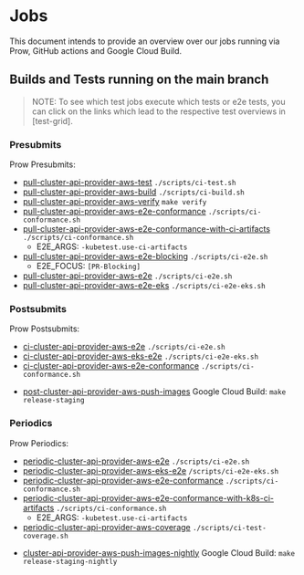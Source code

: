 # Jobs

This document intends to provide an overview over our jobs running via Prow, GitHub actions and Google Cloud Build.

## Builds and Tests running on the main branch

> NOTE: To see which test jobs execute which tests or e2e tests, you can click on the links which lead to the respective test overviews in [test-grid].

### Presubmits

Prow Presubmits:

* [pull-cluster-api-provider-aws-test] `./scripts/ci-test.sh`
* [pull-cluster-api-provider-aws-build] `./scripts/ci-build.sh`
* [pull-cluster-api-provider-aws-verify] `make verify`
* [pull-cluster-api-provider-aws-e2e-conformance] `./scripts/ci-conformance.sh`
* [pull-cluster-api-provider-aws-e2e-conformance-with-ci-artifacts] `./scripts/ci-conformance.sh`
  * E2E_ARGS: `-kubetest.use-ci-artifacts`
* [pull-cluster-api-provider-aws-e2e-blocking] `./scripts/ci-e2e.sh`
  * E2E_FOCUS: `[PR-Blocking]`
* [pull-cluster-api-provider-aws-e2e] `./scripts/ci-e2e.sh`
* [pull-cluster-api-provider-aws-e2e-eks] `./scripts/ci-e2e-eks.sh`

[pull-cluster-api-provider-aws-e2e-eks]: https://testgrid.k8s.io/sig-cluster-lifecycle-cluster-api-provider-aws#pr-e2e-eks-main&show-stale-tests=
[pull-cluster-api-provider-aws-e2e]: https://testgrid.k8s.io/sig-cluster-lifecycle-cluster-api-provider-aws#pr-e2e-main&show-stale-tests=
[pull-cluster-api-provider-aws-e2e-blocking]: https://testgrid.k8s.io/sig-cluster-lifecycle-cluster-api-provider-aws#pr-quick-e2e-main&show-stale-tests=
[pull-cluster-api-provider-aws-e2e-conformance-with-ci-artifacts]: https://testgrid.k8s.io/sig-cluster-lifecycle-cluster-api-provider-aws#pr-conformance-main-k8s-main&show-stale-tests=
[pull-cluster-api-provider-aws-e2e-conformance]: https://testgrid.k8s.io/sig-cluster-lifecycle-cluster-api-provider-aws#pr-conformance&show-stale-tests=
[pull-cluster-api-provider-aws-verify]: https://testgrid.k8s.io/sig-cluster-lifecycle-cluster-api-provider-aws#pr-verify&show-stale-tests=
[pull-cluster-api-provider-aws-test]: https://testgrid.k8s.io/sig-cluster-lifecycle-cluster-api-provider-aws#pr-test&show-stale-tests=
[pull-cluster-api-provider-aws-build]: https://testgrid.k8s.io/sig-cluster-lifecycle-cluster-api-provider-aws#pr-build&show-stale-tests=

### Postsubmits

Prow Postsubmits:

* [ci-cluster-api-provider-aws-e2e] `./scripts/ci-e2e.sh`
* [ci-cluster-api-provider-aws-eks-e2e] `./scripts/ci-e2e-eks.sh`
* [ci-cluster-api-provider-aws-e2e-conformance] `./scripts/ci-conformance.sh`
  
[ci-cluster-api-provider-aws-e2e-conformance]: https://testgrid.k8s.io/sig-cluster-lifecycle-cluster-api-provider-aws#postsubmit-conformance-main&show-stale-tests=
[ci-cluster-api-provider-aws-eks-e2e]: https://testgrid.k8s.io/sig-cluster-lifecycle-cluster-api-provider-aws#postsubmit-eks-e2e-main&show-stale-tests=
[ci-cluster-api-provider-aws-e2e]: https://testgrid.k8s.io/sig-cluster-lifecycle-cluster-api-provider-aws#postsubmit-e2e-main&show-stale-tests=

* [post-cluster-api-provider-aws-push-images] Google Cloud Build: `make release-staging`

[post-cluster-api-provider-aws-push-images]: https://testgrid.k8s.io/sig-cluster-lifecycle-image-pushes#post-cluster-api-provider-aws-push-images

### Periodics

Prow Periodics:
* [periodic-cluster-api-provider-aws-e2e] `./scripts/ci-e2e.sh`
* [periodic-cluster-api-provider-aws-eks-e2e] `/scripts/ci-e2e-eks.sh`
* [periodic-cluster-api-provider-aws-e2e-conformance] `./scripts/ci-conformance.sh`
* [periodic-cluster-api-provider-aws-e2e-conformance-with-k8s-ci-artifacts] `./scripts/ci-conformance.sh`
  * E2E_ARGS: `-kubetest.use-ci-artifacts`
* [periodic-cluster-api-provider-aws-coverage] `./scripts/ci-test-coverage.sh`

[periodic-cluster-api-provider-aws-e2e-conformance-with-k8s-ci-artifacts]: https://testgrid.k8s.io/sig-cluster-lifecycle-cluster-api-provider-aws#periodic-conformance-main-k8s-main
[periodic-cluster-api-provider-aws-coverage]: https://testgrid.k8s.io/sig-cluster-lifecycle-cluster-api-provider-aws#periodic-test-coverage
[periodic-cluster-api-provider-aws-e2e-conformance]: https://testgrid.k8s.io/sig-cluster-lifecycle-cluster-api-provider-aws#periodic-conformance-main
[periodic-cluster-api-provider-aws-eks-e2e]: https://testgrid.k8s.io/sig-cluster-lifecycle-cluster-api-provider-aws#periodic-eks-e2e-main
[periodic-cluster-api-provider-aws-e2e]: https://testgrid.k8s.io/sig-cluster-lifecycle-cluster-api-provider-aws#periodic-e2e-main

* [cluster-api-provider-aws-push-images-nightly] Google Cloud Build: `make release-staging-nightly`

[cluster-api-provider-aws-push-images-nightly]: https://testgrid.k8s.io/sig-cluster-lifecycle-image-pushes#cluster-api-provider-aws-push-images-nightly
